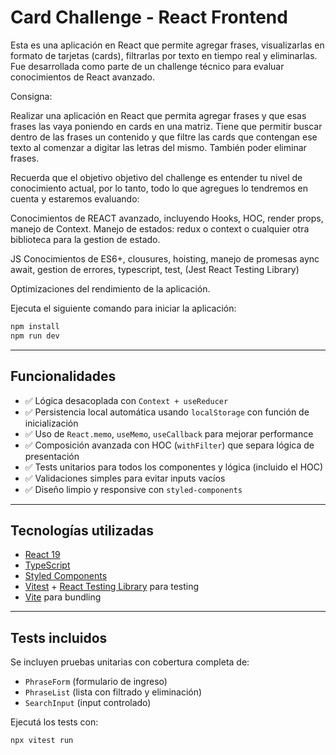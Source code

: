 # Card Challenge - React Frontend

Esta es una aplicación en React que permite agregar frases, visualizarlas en formato de tarjetas (cards), filtrarlas por texto en tiempo real y eliminarlas. Fue desarrollada como parte de un challenge técnico para evaluar conocimientos de React avanzado.

Consigna:

Realizar una aplicación en React que permita agregar frases y que esas frases las vaya poniendo
en cards en una matriz. Tiene que permitir buscar dentro de las frases un contenido y que filtre las
cards que contengan ese texto al comenzar a digitar las letras del mismo. También poder eliminar
frases.

Recuerda que el objetivo objetivo del challenge es entender tu nivel de conocimiento actual, por lo
tanto, todo lo que agregues lo tendremos en cuenta y estaremos evaluando:

Conocimientos de REACT avanzado, incluyendo Hooks, HOC, render props, manejo de Context.
Manejo de estados: redux o context o cualquier otra biblioteca para la gestion de estado.

JS
Conocimientos de ES6+, clousures, hoisting, manejo de promesas aync await, gestion de errores,
typescript, test, (Jest React Testing Library)

Optimizaciones del rendimiento de la aplicación.

Ejecuta el siguiente comando para iniciar la aplicación:

```bash
npm install
npm run dev
```

---

## Funcionalidades

- ✅ Lógica desacoplada con `Context + useReducer`
- ✅ Persistencia local automática usando `localStorage` con función de inicialización
- ✅ Uso de `React.memo`, `useMemo`, `useCallback` para mejorar performance
- ✅ Composición avanzada con HOC (`withFilter`) que separa lógica de presentación
- ✅ Tests unitarios para todos los componentes y lógica (incluido el HOC)
- ✅ Validaciones simples para evitar inputs vacíos
- ✅ Diseño limpio y responsive con `styled-components`

---

## Tecnologías utilizadas

- [React 19](https://reactjs.org/)
- [TypeScript](https://www.typescriptlang.org/)
- [Styled Components](https://styled-components.com/)
- [Vitest](https://vitest.dev/) + [React Testing Library](https://testing-library.com/) para testing
- [Vite](https://vitejs.dev/) para bundling

---

## Tests incluidos

Se incluyen pruebas unitarias con cobertura completa de:

- `PhraseForm` (formulario de ingreso)
- `PhraseList` (lista con filtrado y eliminación)
- `SearchInput` (input controlado)

Ejecutá los tests con:

```bash
npx vitest run
```
